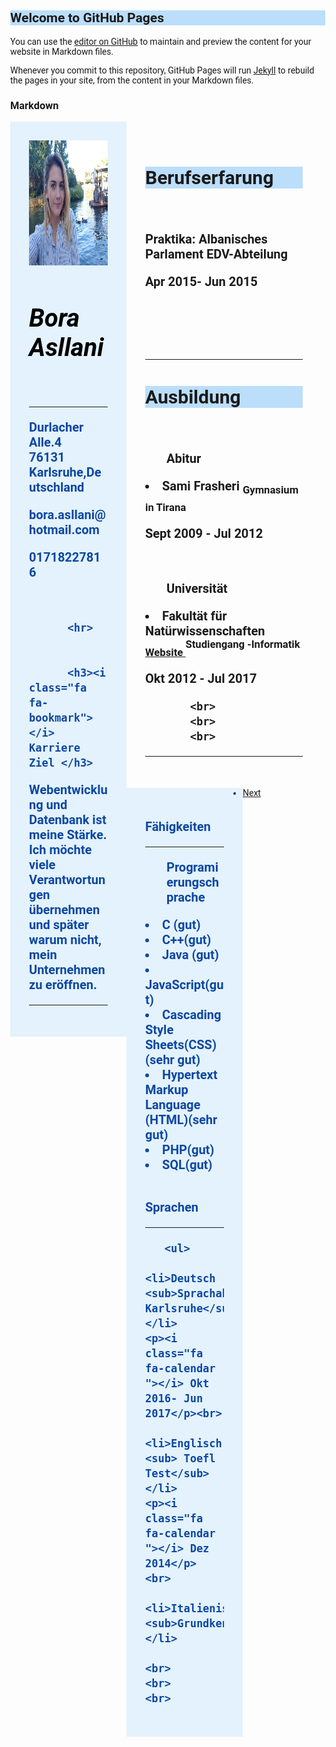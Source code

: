 ## Welcome to GitHub Pages

You can use the [editor on GitHub](https://github.com/Asllani/Asllani.github.io/edit/master/index.md) to maintain and preview the content for your website in Markdown files.

Whenever you commit to this repository, GitHub Pages will run [Jekyll](https://jekyllrb.com/) to rebuild the pages in your site, from the content in your Markdown files.

### Markdown

<html>
<head>
<meta charset="UTF-8">
<meta name="viewport" content="width=device-width, initial-scale=1">
<link rel="stylesheet" href='https://fonts.googleapis.com/css?family=Roboto'>
<link rel="stylesheet" href="https://cdnjs.cloudflare.com/ajax/libs/font-awesome/4.7.0/css/font-awesome.min.css">
<link rel="stylesheet" href="https://maxcdn.bootstrapcdn.com/bootstrap/3.3.7/css/bootstrap.min.css">
 
<script src="https://ajax.googleapis.com/ajax/libs/jquery/3.2.1/jquery.min.js"></script>
<script src="https://maxcdn.bootstrapcdn.com/bootstrap/3.3.7/js/bootstrap.min.js"></script>


<style>
html,body,h1,h2,h3,h4,h5,h6 {font-family: "Roboto", serif}
body {margin:0;
      border:5px;
}


.column {
    float: left;
    padding: 30px;
    border: 5px;
}


.column.side {
    width: 25%;
	padding: 30px;
	border: 5px;
	background-color:#E3F2FD;
	font-size:20px;
	
}


.column.middle {
    width: 50%;
	border:5 px;
	font-weight:bold;
	
	font-size: 20px;
}

.row:after {
    content: "";
    display: table;
    clear: both;
}
 
@media (max-width: 600px) {
    .column{
        width: 100%;
    }
}
div.colum side{ padding: 20px 20px ;

}
span{
color:#0D47A1;
font-weight:bold;
}

h2{ 
background-color:#BBDEFB;}
i{color:black;}

h1{
font-style:italic;
color:black;}




</head>

</style>
<body> 


<div class="row">
  <div class="column side">
  
  <img src="fotobora.jpg" width="300" height="200">
 
  <span>
 <h1>Bora Asllani</h1>
<br>
<hr>
 
<p><i class=" fa fa-home " >  </i>   Durlacher Alle.4<br> 76131 Karlsruhe,Deutschland</p>
          <p><i class="fa fa-envelope "></i>   bora.asllani@hotmail.com</p>
          <p><i class="fa fa-phone "></i>   01718227816</p>
		  <br>
		
		
          <hr>
		  
		  
		  <h3><i class="fa fa-bookmark"></i>   Karriere Ziel </h3>
<p>Webentwicklung und Datenbank ist meine Stärke.<br>
   Ich möchte viele Verantwortungen übernehmen und später warum nicht, mein Unternehmen zu eröffnen.</p>
   <hr>  
   
  
   </span>
	</div>	
	
 <div class="column middle ">
 <h2><i class="fa fa-briefcase "></i>   Berufserfarung</h2><br>
<p> <b>Praktika:</b> Albanisches Parlament EDV-Abteilung</p>
<p><i class="fa fa-calendar "></i>   Apr 2015- Jun 2015 </p>
<br>
<br>
<br>
<hr>
<h2><i class="fa fa-certificate"></i>   Ausbildung</h2><br>
    <ul>Abitur</ul>
	<li> Sami Frasheri <sub>Gymnasium in Tirana</sub></li>
	<p><i class="fa fa-calendar "></i>   Sept 2009 - Jul 2012 </p><br>
	<ul>Universität </ul>
	<li> Fakultät für Natürwissenschaften<sub><a href="http://www.fshn.edu.al/"target="_blank"> Website </a></sub><sup>Studiengang -Informatik</sup></li>
	<p><i class="fa fa-calendar "></i>  Okt 2012 - Jul 2017 </p>
		
		 
           <br>
		   <br>
		   <br>
<hr>
</div>
	   
<span>
<div  class="column side">
<p><b><i class="fa fa-asterisk "></i>  Fähigkeiten</b></p><hr>
           <ul> Programierungschprache</ul>
     <li>C (gut) </li>
	 <li>C++(gut)</li>
	 <li>Java (gut)</li>
	 <li>JavaScript(gut)</li>
     <li>Cascading Style Sheets(CSS)(sehr gut)</li>
     <li>Hypertext Markup Language (HTML)(sehr gut)</li>
     <li>PHP(gut)</li>
	 <li>SQL(gut)</li>

</ul>
<br>
	   
	   

<p><b><i class="fa fa-globe "></i>   Sprachen</b></p><hr>

       <ul>
	   <li>Deutsch <sub>Sprachakademie Karlsruhe</sub></li>
	<p><i class="fa fa-calendar "></i> Okt 2016- Jun 2017</p><br>
		<li>Englisch <sub> Toefl Test</sub></li>
	<p><i class="fa fa-calendar "></i> Dez 2014</p>	<br>
	   <li>Italienisch <sub>Grundkenntnisse</sub></li>

	<br>
	<br>
	<br>
	
</div>
</span>
<br>
<br>
<br>
<br>
<div class ="container">
<ul class="pager">
    <li class="next"><a href="file:///C:/Users/boraa/Desktop/cv/boracv1.html">Next</a></li>
    
  </ul>

</div>

</body>
</html>
